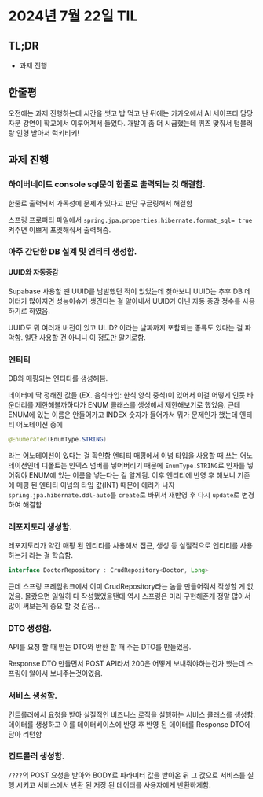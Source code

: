# 2024년 7월 22일 TIL

## TL;DR

- 과제 진행

## 한줄평

오전에는 과제 진행하는데 시간을 썻고 밥 먹고 난 뒤에는 카카오에서 AI 세이프티 담당자분 강연이 학교에서 이루어져서 들었다. 개발이 좀 더 시급했는데 퀴즈 맞춰서 텀블러랑 인형 받아서 럭키비키!

## 과제 진행

### 하이버네이트 console sql문이 한줄로 출력되는 것 해결함.

한줄로 출력되서 가독성에 문제가 있다고 판단 구글링해서 해결함

스프링 프로퍼티 파일에서 `spring.jpa.properties.hibernate.format_sql= true` 켜주면 이쁘게 포멧해줘서 출력해줌.

### 아주 간단한 DB 설계 및 엔티티 생성함.

#### UUID와 자동증감

Supabase 사용할 땐 UUID를 남발했던 적이 있었는데 찾아보니 UUID는 추후 DB 데이터가 많아지면 성능이슈가 생긴다는 걸 알아내서 UUID가 아닌 자동 증감 정수를 사용하기로 하였음.

UUID도 뭐 여러개 버전이 있고 ULID? 이라는 날짜까지 포함되는 종류도 있다는 걸 파악함. 일단 사용할 건 아니니 이 정도만 알기로함.

### 엔티티

DB와 매핑되는 엔티티를 생성해봄.

데이터에 딱 정해진 값들 (EX. 음식타입: 한식 양식 중식)이 있어서 이걸 어떻게 인풋 바운더리를 제한해볼까하다가 ENUM 클래스를 생성해서 제한해보기로 했었음. 근데 ENUM에 있는 이름은 안들어가고 INDEX 숫자가 들어가서 뭐가 문제인가 했는데 엔티티 어노테이션 중에

```java
@Enumerated(EnumType.STRING)
```

라는 어노테이션이 있다는 걸 확인함 엔티티 매핑에서 이넘 타입을 사용할 때 쓰는 어노테이션인데 디폴트는 인덱스 넘버를 넣어버리기 때문에 `EnumType.STRING`로 인자를 넣어줘야 ENUM에 있는 이름을 넣는다는 걸 알게됨. 이후 엔티티에 반영 후 해보니 기존에 매핑 된 엔티티 이넘의 타입 값(INT) 때문에 에러가 나자 `spring.jpa.hibernate.ddl-auto`를 `create`로 바꿔서 재반영 후 다시 `update`로 변경하여 해결함

### 레포지토리 생성함.

레포지토리가 약간 매핑 된 엔티티를 사용해서 접근, 생성 등 실질적으로 엔티티를 사용하는거 라는 걸 학습함.

```java
interface DoctorRepository : CrudRepository<Doctor, Long>
```

근데 스프링 프레임워크에서 이미 CrudRepository라는 놈을 만들어줘서 작성할 게 없었음. 몰랐으면 일일히 다 작성했었을탠데 역시 스프링은 미리 구현해준게 정말 많아서 많이 써보는게 중요 할 것 같음...

### DTO 생성함.

API를 요청 할 때 받는 DTO와 반환 할 때 주는 DTO를 만들었음.

Response DTO 만들면서 POST API라서 200은 어떻게 보내줘야하는건가 했는데 스프링이 알아서 보내주는것이였음.

### 서비스 생성함.

컨트롤러에서 요청을 받아 실질적인 비즈니스 로직을 실행하는 서비스 클래스를 생성함. 데이터를 생성하고 이를 데이터베이스에 반영 후 반영 된 데이터를 Response DTO에 담아 리턴함

### 컨트롤러 생성함.

`/???`의 POST 요청을 받아와 BODY로 파라미터 값을 받아온 뒤 그 값으로 서비스를 실행 시키고 서비스에서 반환 된 저장 된 데이터를 사용자에게 반환하게함.
